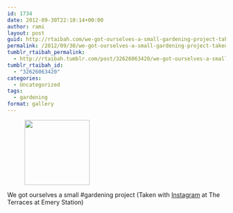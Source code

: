 ```yaml
---
id: 1734
date: 2012-09-30T22:10:14+00:00
author: rami
layout: post
guid: http://rtaibah.com/we-got-ourselves-a-small-gardening-project-taken/
permalink: /2012/09/30/we-got-ourselves-a-small-gardening-project-taken/
tumblr_rtaibah_permalink:
  - http://rtaibah.tumblr.com/post/32626063420/we-got-ourselves-a-small-gardening-project-taken
tumblr_rtaibah_id:
  - "32626063420"
categories:
  - Uncategorized
tags:
  - gardening
format: gallery
---
```

<div id='gallery-100' class='gallery galleryid-1734 gallery-columns-3 gallery-size-thumbnail'>
  <figure class='gallery-item'> 
  
  <div class='gallery-icon landscape'>
    <a href='http://139.59.20.41/2012/09/30/we-got-ourselves-a-small-gardening-project-taken/attachment/1735/'><img width="150" height="150" src="http://139.59.20.41/wp-content/uploads/2012/09/tumblr_mb6o9311211qb4qlko1_1280-150x150.jpg" class="attachment-thumbnail size-thumbnail" alt="" srcset="http://139.59.20.41/wp-content/uploads/2012/09/tumblr_mb6o9311211qb4qlko1_1280-150x150.jpg 150w, http://139.59.20.41/wp-content/uploads/2012/09/tumblr_mb6o9311211qb4qlko1_1280-300x300.jpg 300w, http://139.59.20.41/wp-content/uploads/2012/09/tumblr_mb6o9311211qb4qlko1_1280-100x100.jpg 100w, http://139.59.20.41/wp-content/uploads/2012/09/tumblr_mb6o9311211qb4qlko1_1280.jpg 612w" sizes="100vw" /></a>
  </div></figure>
</div>

We got ourselves a small #gardening project (Taken with [Instagram](http://instagram.com) at The Terraces at Emery Station)